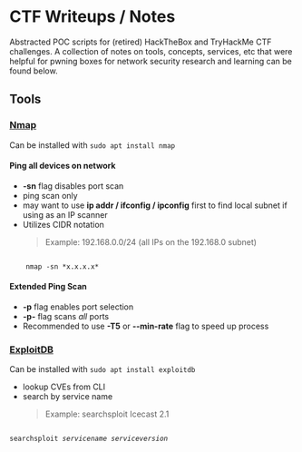 CTF Writeups / Notes
======================================

Abstracted POC scripts for (retired) HackTheBox and TryHackMe CTF challenges. A collection of notes on tools, concepts, services, etc that were helpful for pwning boxes for network security research and learning can be found below.

Tools
-----

### [Nmap](https://nmap.org/)

<p>
    Can be installed with <code>sudo apt install nmap</code>
</p>

#### Ping all devices on network

* **-sn** flag disables port scan
* ping scan only
* may want to use **ip addr / ifconfig / ipconfig** first to find local subnet if using as an IP scanner
* Utilizes CIDR notation
    > Example: 192.168.0.0/24 (all IPs on the 192.168.0 subnet)

<code>
    nmap -sn *x.x.x.x*
</code>

#### Extended Ping Scan

* **-p** flag enables port selection
* **-p-** flag scans *all* ports
* Recommended to use **-T5** or **--min-rate** flag to speed up process

### [ExploitDB](https://www.exploit-db.com/)

<p>
    Can be installed with <code>sudo apt install exploitdb</code>
</p>

* lookup CVEs from CLI
* search by service name
    > Example: searchsploit Icecast 2.1

<code>
searchsploit <em>servicename serviceversion</em>
</code>